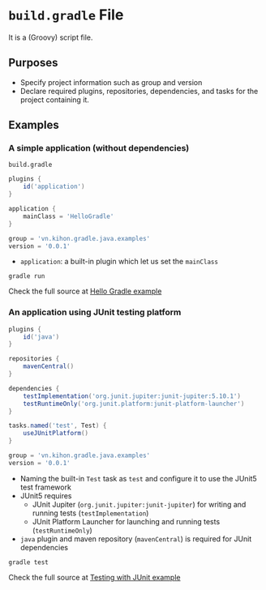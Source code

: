 # `build.gradle` File

It is a (Groovy) script file.

## Purposes

- Specify project information such as group and version
- Declare required plugins, repositories, dependencies, and tasks for the project containing it.

## Examples

### A simple application (without dependencies)

`build.gradle`

```groovy
plugins {
    id('application')
}

application {
    mainClass = 'HelloGradle'
}

group = 'vn.kihon.gradle.java.examples'
version = '0.0.1'
```

- `application`: a built-in plugin which let us set the `mainClass`

```shell
gradle run
```

Check the full source at [Hello Gradle example](examples/hello-gradle)

### An application using JUnit testing platform

```groovy
plugins {
    id('java')
}

repositories {
    mavenCentral()
}

dependencies {
    testImplementation('org.junit.jupiter:junit-jupiter:5.10.1')
    testRuntimeOnly('org.junit.platform:junit-platform-launcher')
}

tasks.named('test', Test) {
    useJUnitPlatform()
}

group = 'vn.kihon.gradle.java.examples'
version = '0.0.1'
```

- Naming the built-in `Test` task as `test` and configure it to use the JUnit5 test framework
- JUnit5 requires
  - JUnit Jupiter (`org.junit.jupiter:junit-jupiter`) for writing and running tests (`testImplementation`)
  - JUnit Platform Launcher for launching and running tests (`testRuntimeOnly`)
- `java` plugin and maven repository (`mavenCentral`) is required for JUnit dependencies


```shell
gradle test
```

Check the full source at [Testing with JUnit example](examples/test-with-junit)